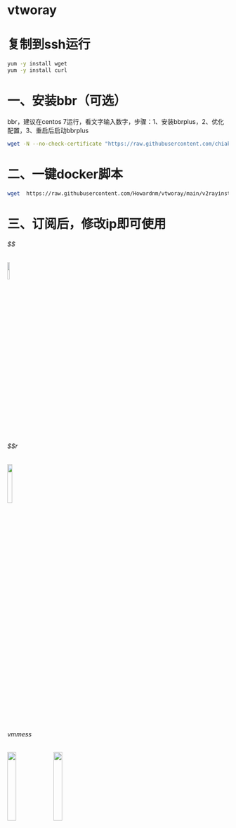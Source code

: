 # vtworay
# 复制到ssh运行
```bash
yum -y install wget
yum -y install curl
```
# 一、安装bbr（可选）
bbr，建议在centos 7运行，看文字输入数字，步骤：1、安装bbrplus，2、优化配置，3、重启后启动bbrplus
```bash
wget -N --no-check-certificate "https://raw.githubusercontent.com/chiakge/Linux-NetSpeed/master/tcp.sh" && chmod +x tcp.sh && ./tcp.sh
```
# 二、一键docker脚本
```bash
wget  https://raw.githubusercontent.com/Howardnm/vtworay/main/v2rayinstall.sh && chmod +x v2rayinstall.sh && ./v2rayinstall.sh
```

# 三、订阅后，修改ip即可使用
###### $$
<img src="https://img-blog.csdnimg.cn/20210218130201852.JPG" width="10%">

###### $$r
<img src="https://img-blog.csdnimg.cn/20210218130213142.JPG" width="15%">

###### vmmess
<img src="https://s3.ax1x.com/2021/02/21/yo1hCt.jpg" width="20%">   <img src="https://s3.ax1x.com/2021/02/21/yo17Dg.jpg" width="20%">


